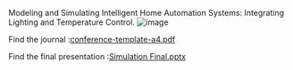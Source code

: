 Modeling and Simulating Intelligent Home Automation Systems: Integrating Lighting and Temperature Control.
![image](https://github.com/user-attachments/assets/5d1b0dda-8cab-4194-b014-05bc10180340)


Find the journal :[conference-template-a4.pdf](https://github.com/user-attachments/files/17557727/conference-template-a4.pdf)

Find the final presentation :[Simulation Final.pptx](https://github.com/user-attachments/files/17692344/Simulation.Final.pptx)
